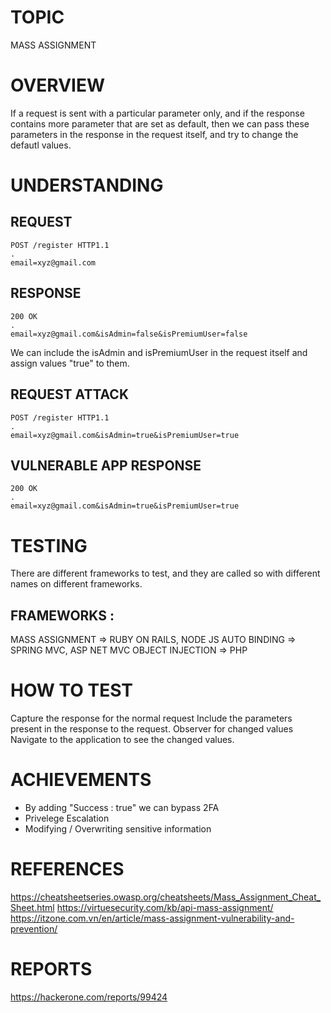 # TOPIC
MASS ASSIGNMENT

# OVERVIEW
If a request is sent with a particular parameter only, and if the response contains more parameter that are set as
default, then we can pass these parameters in the response in the request itself, and try to change the
defautl values.

# UNDERSTANDING

## REQUEST
```
POST /register HTTP1.1
.
email=xyz@gmail.com
```

## RESPONSE
```
200 OK
.
email=xyz@gmail.com&isAdmin=false&isPremiumUser=false
```

We can include the isAdmin and isPremiumUser in the request itself and assign values "true" to them.

## REQUEST ATTACK
```
POST /register HTTP1.1
.  
email=xyz@gmail.com&isAdmin=true&isPremiumUser=true
```

## VULNERABLE APP RESPONSE

```
200 OK
.
email=xyz@gmail.com&isAdmin=true&isPremiumUser=true
```

# TESTING
There are different frameworks to test, and they are called so with different names on different frameworks.

## FRAMEWORKS :
MASS ASSIGNMENT => RUBY ON RAILS, NODE JS
AUTO BINDING => SPRING MVC, ASP NET MVC
OBJECT INJECTION => PHP


# HOW TO TEST
Capture the response for the normal request
Include the parameters present in the response to the request.
Observer for changed values
Navigate to the application to see the changed values.

# ACHIEVEMENTS
- By adding "Success : true" we can bypass 2FA
- Privelege Escalation
- Modifying / Overwriting sensitive information

# REFERENCES
https://cheatsheetseries.owasp.org/cheatsheets/Mass_Assignment_Cheat_Sheet.html
https://virtuesecurity.com/kb/api-mass-assignment/
https://itzone.com.vn/en/article/mass-assignment-vulnerability-and-prevention/

# REPORTS
https://hackerone.com/reports/99424
